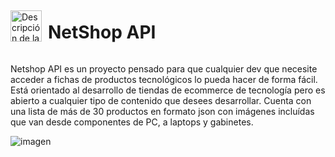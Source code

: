 <div style="display: flex; flex-direction: row; align-items: center;">
    <img src="https://github.com/facuhdezz/netshop-api/assets/140118973/061a6b8f-0c66-4739-9d7e-ce962c69297d" alt="Descripción de la imagen" style="width: 50px; height: 50px; margin-right: 10px;">
    <h1>NetShop API</h1>
</div>

Netshop API es un proyecto pensado para que cualquier dev que necesite acceder a fichas de productos tecnológicos lo pueda hacer de forma fácil.
Está orientado al desarrollo de tiendas de ecommerce de tecnología pero es abierto a cualquier tipo de contenido que desees desarrollar.
Cuenta con una lista de más de 30 productos en formato json con imágenes incluídas que van desde componentes de PC, a laptops y gabinetes.

![imagen](https://github.com/facuhdezz/netshop-api/assets/140118973/476bed70-d3d7-4207-a0c4-4ea3372086e4)
